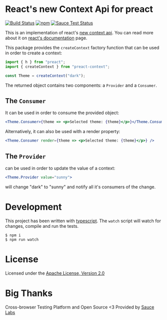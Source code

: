 # React's new Context Api for preact

[![Build Status](https://travis-ci.org/valotas/preact-context.svg?branch=master)](https://travis-ci.org/valotas/preact-context)
[![npm](https://img.shields.io/npm/v/preact-context.svg)](https://www.npmjs.com/package/preact-context)
[![Sauce Test Status](https://saucelabs.com/browser-matrix/valotas.svg)](https://saucelabs.com/u/valotas)

This is an implementation of react's [new context api][rfcs]. You can read more
about it on [react's documentation][react-context-doc] page.

This package provides the `createContext` factory function that can be used
in order to create a context:

```js
import { h } from "preact";
import { createContext } from "preact-context";

const Theme = createContext("dark");
```

The returned object contains two components: a `Provider` and a `Consumer`.

## The `Consumer`

It can be used in order to consume the provided object:

```jsx
<Theme.Consumer>{theme => <p>Selected theme: {theme}</p>}</Theme.Consumer>
```

Alternatively, it can also be used with a render property:

```jsx
<Theme.Consumer render={theme => <p>Selected theme: {theme}</p>} />
```

## The `Provider`

can be used in order to update the value of a context:

```jsx
<Theme.Provider value="sunny">
```

will change "dark" to "sunny" and notify all it's consumers of the change.

# Development

This project has been written with [typescript][typescript].
The `watch` script will watch for changes, compile and run the tests.

```
$ npm i
$ npm run watch
```

# License

Licensed under the [Apache License, Version 2.0](LICENSE)

# Big Thanks

Cross-browser Testing Platform and Open Source <3 Provided by [Sauce Labs][saucelabs]

[rfcs]: https://github.com/acdlite/rfcs/blob/new-version-of-context/text/0000-new-version-of-context.md
[react-context-doc]: https://reactjs.org/docs/context.html
[typescript]: https://www.typescriptlang.org/
[saucelabs]: https://saucelabs.com
